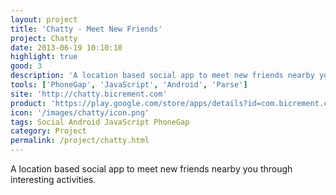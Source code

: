```yaml
---
layout: project
title: 'Chatty - Meet New Friends'
project: Chatty
date: 2013-06-19 10:10:10
highlight: true
good: 3
description: 'A location based social app to meet new friends nearby you through interesting activities.'
tools: ['PhoneGap', 'JavaScript', 'Android', 'Parse']
site: 'http://chatty.bicrement.com'
product: 'https://play.google.com/store/apps/details?id=com.bicrement.chatty'
icon: '/images/chatty/icon.png'
tags: Social Android JavaScript PhoneGap
category: Project
permalink: /project/chatty.html
---
```


A location based social app to meet new friends nearby you through interesting activities.

<script async="true" class="speakerdeck-embed" data-id="3ec273d0d6640130cb87128952efa04f" data-ratio="1.77777777777778" src="//speakerdeck.com/assets/embed.js">/* chatty */</script>
